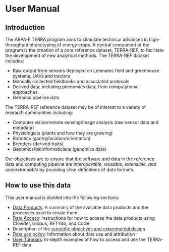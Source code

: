 # User Manual

## Introduction

The ARPA-E TERRA program aims to stimulate technical advances in high-throughput phenotyping of energy crops. A central component of the program is the creation of a core reference dataset, TERRA-REF, to facilitate the development of new analytical methods. The TERRA-REF dataset includes:

* Raw output from sensors deployed on Lemnatec field and greenhouse systems, UAVs and tractors
* Manually-collected fieldbooks and associated protocols
* Derived data, including phenomics data, from computational approaches
* Genomic pipeline data

The TERRA-REF reference dataset may be of interest to a variety of research communities including:

* Computer vision\/remote sensing\/image analysis \(raw sensor data and metadata\)
* Physiologists \(plants and how they are growing\)
* Robotics \(gantry\/location\/orientation\)
* Breeders \(derived traits\)
* Genomics\/bioinformaticians \(genomics data\)

Our objectives are to ensure that the software and data in the reference data and computing pipeline are _interoperable, reusable, extensible, and understandable_ by providing clear definitions of data formats.

## How to use this data

This user manual is divided into the following sections:

* [Data Products](/data-products.md): A summary of the available data products and the processes used to create them
* [Data Access](/user/how-to-access-data.md): Instructions for how to access the data products using Clowder, Globus, BETYdb, and CoGe
* Description of the [scientific objectives and experimental design](/scientific-objectives-and-experimental-design.md)
* [Data use policy](/data_release_policy.md): Information about data use and attribution
* [User Tutorials](/user-tutorials.md): In-depth examples of how to access and use the TERRA-REF data

